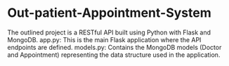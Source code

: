 # Out-patient-Appointment-System
The outlined project is a RESTful API built using Python with Flask and MongoDB.
app.py: This is the main Flask application where the API endpoints are defined.
models.py: Contains the MongoDB models (Doctor and Appointment) representing the data structure used in the application.
